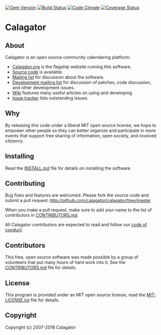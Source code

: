 [![Gem Version](https://badge.fury.io/rb/calagator.svg)](http://badge.fury.io/rb/calagator)
[![Build Status](https://travis-ci.org/calagator/calagator.svg?branch=master)](http://travis-ci.org/calagator/calagator)
[![Code Climate](https://codeclimate.com/github/calagator/calagator/badges/gpa.svg)](https://codeclimate.com/github/calagator/calagator)
[![Coverage Status](https://coveralls.io/repos/calagator/calagator/badge.svg)](https://coveralls.io/r/calagator/calagator)

Calagator
=========


About
-----

Calagator is an open source community calendaring platform:

  * [Calagator.org](http://calagator.org/) is the flagship website running this software.
  * [Source code](http://github.com/calagator/calagator/) is available.
  * [Mailing list](http://groups.google.com/group/pdx-tech-calendar/) for discussion about the software.
  * [Development mailing list](http://groups.google.com/group/calagator-development/) for discussion of patches, code discussion, and other development issues.
  * [Wiki](https://github.com/calagator/calagator/wiki) features many useful articles on using and developing.
  * [Issue tracker](https://github.com/calagator/calagator/issues?state=open) lists outstanding issues.


Why
---

By releasing this code under a liberal MIT open source license, we hope to empower other people so they can better organize and participate in more events that support free sharing of information, open society, and involved citizenry.


Installing
----------

Read the [INSTALL.md](http://github.com/calagator/calagator/blob/master/INSTALL.md) file for details on installing the software.


Contributing
------------

Bug fixes and features are welcomed. Please fork the source code and submit a pull request: <http://github.com/calagator/calagator/tree/master>

When you make a pull request, make sure to add your name to the list of contributors in [CONTRIBUTORS.md](http://github.com/calagator/calagator/blob/master/CONTRIBUTORS.md).

All Calagator contributors are expected to read and follow our [code of conduct](https://github.com/calagator/calagator/wiki/Code-of-Conduct).

Contributors
------------

This free, open source software was made possible by a group of volunteers that put many hours of hard work into it. See the [CONTRIBUTORS.md](http://github.com/calagator/calagator/blob/master/CONTRIBUTORS.md) file for details.


License
-------

This program is provided under an MIT open source license, read the [MIT-LICENSE.txt](http://github.com/calagator/calagator/blob/master/MIT-LICENSE.txt) file for details.


Copyright
---------

Copyright (c) 2007-2018 Calagator
